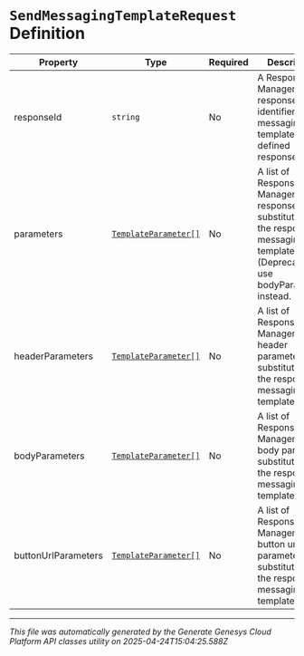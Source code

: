 # `SendMessagingTemplateRequest` Definition

| Property | Type | Required | Description |
|----------|------|----------|-------------|
| responseId | `string` | No | A Response Management response identifier for a messaging template defined response |
| parameters | [`TemplateParameter[]`](templateparameter-definition.md) | No | A list of Response Management response substitutions for the response's messaging template. (Deprecated) use bodyParameters instead. |
| headerParameters | [`TemplateParameter[]`](templateparameter-definition.md) | No | A list of Response Management header parameter substitutions for the response's messaging template |
| bodyParameters | [`TemplateParameter[]`](templateparameter-definition.md) | No | A list of Response Management body parameter substitutions for the response's messaging template |
| buttonUrlParameters | [`TemplateParameter[]`](templateparameter-definition.md) | No | A list of Response Management button url parameter substitutions for the response's messaging template |

---

*This file was automatically generated by the Generate Genesys Cloud Platform API classes utility on 2025-04-24T15:04:25.588Z*
